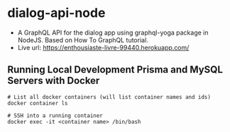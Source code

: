 # dialog-api-node
* A GraphQL API for the dialog app using graphql-yoga package in NodeJS. Based on How To GraphQL tutorial.
* Live url: https://enthousiaste-livre-99440.herokuapp.com/

## Running Local Development Prisma and MySQL Servers with Docker
```
# List all docker containers (will list container names and ids)
docker container ls

# SSH into a running container
docker exec -it <container name> /bin/bash
```
